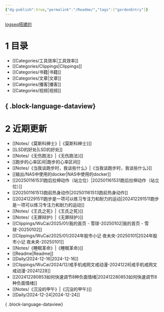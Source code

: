 ```yaml
---
{"dg-publish":true,"permalink":"/Readme/","tags":["gardenEntry"]}
---
```



[logseq搭建的](https://logseq.oceanum.top)

# 1 目录

- [[Categories/工具效率\|工具效率]]
- [[Categories/Clippings\|Clippings]]
- [[Categories/书籍\|书籍]]
- [[Categories/文章\|文章]]
- [[Categories/播客\|播客]]
- [[Categories/视频\|视频]]

{ .block-language-dataview}
---

# 2 近期更新

- [[Notes/《莫斯科绅士》\|《莫斯科绅士》]]
- [[LSD的好处\|LSD的好处]]
- [[Notes/《无伤跑法》\|《无伤跑法》]]
- [[跑步的心率区间\|跑步的心率区间]]
- [[Notes/《当我谈跑步时，我谈些什么》\|《当我谈跑步时，我谈些什么》]]
- [[输出/NAS中使用的docker\|NAS中使用的docker]]
- [[202501161531跑后拉伸动作（站立位）\|202501161531跑后拉伸动作（站立位）]]
- [[202501161513跑前热身动作\|202501161513跑前热身动作]]
- [[202412291511跑步是一项可以练习专注力和耐力的运动\|202412291511跑步是一项可以练习专注力和耐力的运动]]
- [[Notes/《王氏之死》\|《王氏之死》]]
- [[Notes/《无罪辩护》\|《无罪辩护》]]
- [[Clippings/WuCai/2025/01/我的首页 - 雪球-20250102\|我的首页 - 雪球-20250102]]
- [[Clippings/WuCai/2025/01/2024年股市小记  夜未央-20250101\|2024年股市小记  夜未央-20250101]]
- [[Notes/《睡眠革命》\|《睡眠革命》]]
- [[Readme\|Readme]]
- [[Daily/2024-12-16\|2024-12-16]]
- [[Clippings/WuCai/2024/12/戒手机戒网文戒动漫-20241228\|戒手机戒网文戒动漫-20241228]]
- [[202412280853如何快速调节8种负面情绪\|202412280853如何快速调节8种负面情绪]]
- [[Notes/《沉没的甲午》\|《沉没的甲午》]]
- [[Daily/2024-12-24\|2024-12-24]]

{ .block-language-dataview}
